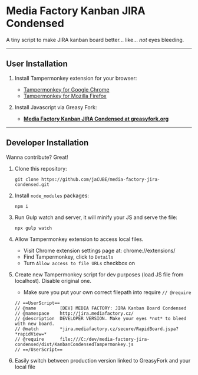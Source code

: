 # Media Factory Kanban JIRA Condensed

A tiny script to make JIRA kanban board better... like... *not* eyes bleeding.

------------------------------------------------------------------------------

## User Installation
1. Install Tampermonkey extension for your browser:
    - [Tampermonkey for Google Chrome](https://chrome.google.com/webstore/detail/tampermonkey/dhdgffkkebhmkfjojejmpbldmpobfkfo?hl=en)
    - [Tampermonkey for Mozilla Firefox](https://addons.mozilla.org/en-US/firefox/addon/tampermonkey/)

2. Install Javascript via Greasy Fork:
    - [**Media Factory Kanban JIRA Condensed at greasyfork.org**](https://greasyfork.org/cs/scripts/375433-media-factory-jira-kanban-board-condensed)

------

## Developer Installation

Wanna contribute? Great!

1. Clone this repository:
    ```
    git clone https://github.com/jaCUBE/media-factory-jira-condensed.git
    ```

2. Install `node_modules` packages:
    ```
    npm i
    ```

3. Run Gulp watch and server, it will minify your JS and serve the file:
    ```
    npx gulp watch
    ```

4. Allow Tampermonkey extension to access local files.
    - Visit Chrome extension settings page at: chrome://extensions/
    - Find Tampermonkey, click to `Details`
    - Turn `Allow access to file URLs` checkbox on

5. Create new Tampermonkey script for dev purposes (load JS file from localhost).
    Disable original one.

    - Make sure you put your own correct filepath into require `// @require`

    ```
    // ==UserScript==
    // @name         [DEV] MEDIA FACTORY: JIRA Kanban Board Condensed
    // @namespace    http://jira.mediafactory.cz/
    // @description  DEVELOPER VERSION. Make your eyes *not* to bleed with new board.
    // @match        *jira.mediafactory.cz/secure/RapidBoard.jspa?*rapidView=*
    // @require      file:///C:/dev/media-factory-jira-condensed/dist/KanbanCondensedTampermonkey.js
    // ==/UserScript==
    ```
6. Easily switch between production version linked to GreasyFork and your local file